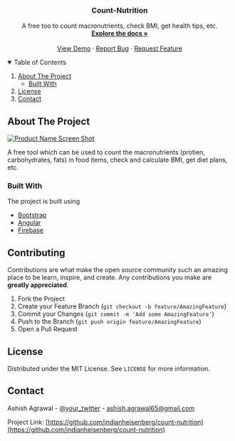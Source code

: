 
<!-- PROJECT LOGO -->
<br />
<p align="center">

  <h3 align="center">Count-Nutrition</h3>

  <p align="center">
    A free too to count macronutrients, check BMI, get health tips, etc.
    <br />
    <a href="https://github.com/indianheisenberg/count-nutrition"><strong>Explore the docs »</strong></a>
    <br />
    <br />
    <a href="https://github.com/indianheisenberg/count-nutrition">View Demo</a>
    ·
    <a href="https://github.com/indianheisenberg/count-nutrition/issues">Report Bug</a>
    ·
    <a href="https://github.com/indianheisenberg/count-nutrition/issues">Request Feature</a>
  </p>
</p>



<!-- TABLE OF CONTENTS -->
<details open="open">
  <summary>Table of Contents</summary>
  <ol>
    <li>
      <a href="#about-the-project">About The Project</a>
      <ul>
        <li><a href="#built-with">Built With</a></li>
      </ul>
    </li>
    <li><a href="#license">License</a></li>
    <li><a href="#contact">Contact</a></li>
  </ol>
</details>



<!-- ABOUT THE PROJECT -->
## About The Project

[![Product Name Screen Shot][product-screenshot]](https://example.com)

A free tool which can be used to count the macronutrients (protien, carbohydrates, fats) in food items, check and calculate BMI, get diet plans, etc.

### Built With

The project is built using
* [Bootstrap](https://getbootstrap.com)
* [Angular](https://angular.io)
* [Firebase](https://firebase.google.com)

<!-- CONTRIBUTING -->
## Contributing

Contributions are what make the open source community such an amazing place to be learn, inspire, and create. Any contributions you make are **greatly appreciated**.

1. Fork the Project
2. Create your Feature Branch (`git checkout -b feature/AmazingFeature`)
3. Commit your Changes (`git commit -m 'Add some AmazingFeature'`)
4. Push to the Branch (`git push origin feature/AmazingFeature`)
5. Open a Pull Request



<!-- LICENSE -->
## License

Distributed under the MIT License. See `LICENSE` for more information.



<!-- CONTACT -->
## Contact

Ashish Agrawal - [@your_twitter](https://twitter.com/aashishagrawaal) - ashish.agrawal65@gmail.com

Project Link: [https://github.com/indianheisenberg/count-nutrition](https://github.com/indianheisenberg/count-nutrition)



<!-- MARKDOWN LINKS & IMAGES -->
<!-- https://www.markdownguide.org/basic-syntax/#reference-style-links -->
[contributors-shield]: https://img.shields.io/github/contributors/othneildrew/Best-README-Template.svg?style=for-the-badge
[contributors-url]: https://github.com/othneildrew/Best-README-Template/graphs/contributors
[forks-shield]: https://img.shields.io/github/forks/othneildrew/Best-README-Template.svg?style=for-the-badge
[forks-url]: https://github.com/othneildrew/Best-README-Template/network/members
[stars-shield]: https://img.shields.io/github/stars/othneildrew/Best-README-Template.svg?style=for-the-badge
[stars-url]: https://github.com/othneildrew/Best-README-Template/stargazers
[issues-shield]: https://img.shields.io/github/issues/othneildrew/Best-README-Template.svg?style=for-the-badge
[issues-url]: https://github.com/othneildrew/Best-README-Template/issues
[license-shield]: https://img.shields.io/github/license/othneildrew/Best-README-Template.svg?style=for-the-badge
[license-url]: https://github.com/othneildrew/Best-README-Template/blob/master/LICENSE.txt
[linkedin-shield]: https://img.shields.io/badge/-LinkedIn-black.svg?style=for-the-badge&logo=linkedin&colorB=555
[linkedin-url]: https://linkedin.com/in/othneildrew
[product-screenshot]: images/screenshot.png
